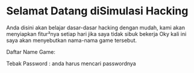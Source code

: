 <h1>Selamat Datang diSimulasi Hacking</h1>

Anda disini akan belajar dasar-dasar hacking dengan mudah, kami akan menyiapkan
fitur²nya setiap hari jika saya tidak sibuk bekerja
Oky kali ini saya akan menyebutkan nama-nama game tersebut.

Daftar Name Game:

Tebak Password    : anda harus mencari passwordnya
